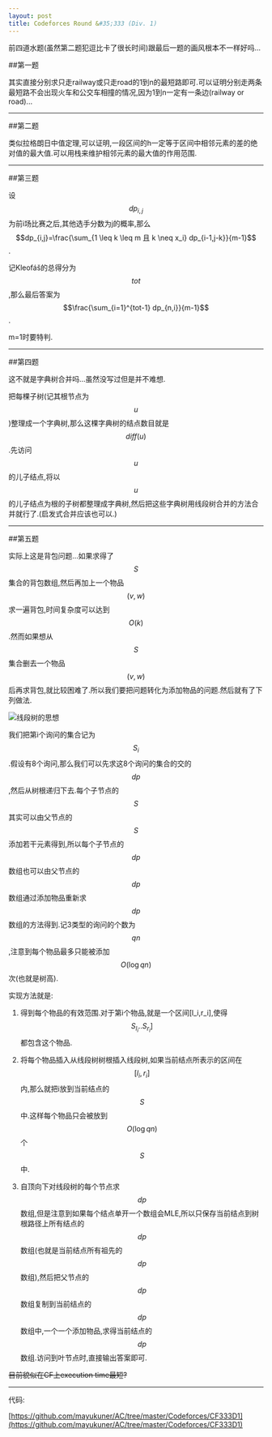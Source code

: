 ```yaml
---
layout: post
title: Codeforces Round &#35;333 (Div. 1)
---
```


前四道水题(虽然第二题犯逗比卡了很长时间)跟最后一题的画风根本不一样好吗...

##第一题

其实直接分别求只走railway或只走road的1到n的最短路即可.可以证明分别走两条最短路不会出现火车和公交车相撞的情况,因为1到n一定有一条边(railway or road)...

***

##第二题

类似拉格朗日中值定理,可以证明,一段区间的h一定等于区间中相邻元素的差的绝对值的最大值.可以用栈来维护相邻元素的最大值的作用范围.

***

##第三题

设$$dp_{i,j}$$为前i场比赛之后,其他选手分数为j的概率,那么$$dp_{i,j}=\frac{\sum_{1 \leq k \leq m 且 k \neq x_i} dp_{i-1,j-k}}{m-1}$$.

记Kleofáš的总得分为$$tot$$,那么最后答案为$$\frac{\sum_{i=1}^{tot-1} dp_{n,i}}{m-1}$$.

m=1时要特判.

***

##第四题

这不就是字典树合并吗...虽然没写过但是并不难想.

把每棵子树(记其根节点为$$u$$)整理成一个字典树,那么这棵字典树的结点数目就是$$diff(u)$$.先访问$$u$$的儿子结点,将以$$u$$的儿子结点为根的子树都整理成字典树,然后把这些字典树用线段树合并的方法合并就行了.(启发式合并应该也可以.)

***

##第五题

实际上这是背包问题...如果求得了$$S$$集合的背包数组,然后再加上一个物品$$(v,w)$$求一遍背包,时间复杂度可以达到$$O(k)$$.然而如果想从$$S$$集合删去一个物品$$(v,w)$$后再求背包,就比较困难了.所以我们要把问题转化为添加物品的问题.然后就有了下列做法.

![线段树的思想](http://codeforces.com/predownloaded/85/41/8541f2c820ec7765a2d9f732379912ecee558676.png)

我们把第i个询问的集合记为$$S_i$$.假设有8个询问,那么我们可以先求这8个询问的集合的交的$$dp$$,然后从树根递归下去.每个子节点的$$S$$其实可以由父节点的$$S$$添加若干元素得到,所以每个子节点的$$dp$$数组也可以由父节点的$$dp$$数组通过添加物品重新求$$dp$$数组的方法得到.记3类型的询问的个数为$$qn$$,注意到每个物品最多只能被添加$$O(\log qn)$$次(也就是树高).

实现方法就是:

1. 得到每个物品的有效范围.对于第i个物品,就是一个区间[l_i,r_i],使得$$S_{l_i}..S_{r_i}]$$都包含这个物品.

2. 将每个物品插入从线段树树根插入线段树,如果当前结点所表示的区间在$$[l_i,r_i]$$内,那么就把i放到当前结点的$$S$$中.这样每个物品只会被放到$$O(\log qn)$$个$$S$$中.

3. 自顶向下对线段树的每个节点求$$dp$$数组,但是注意到如果每个结点单开一个数组会MLE,所以只保存当前结点到树根路径上所有结点的$$dp$$数组(也就是当前结点所有祖先的$$dp$$数组),然后把父节点的$$dp$$数组复制到当前结点的$$dp$$数组中,一个一个添加物品,求得当前结点的$$dp$$数组.访问到叶节点时,直接输出答案即可.

<s>目前貌似在CF上execution time最短?</s>

***

代码:

[https://github.com/mayukuner/AC/tree/master/Codeforces/CF333D1](https://github.com/mayukuner/AC/tree/master/Codeforces/CF333D1)
